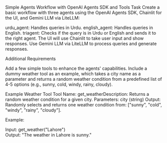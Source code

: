 Simple Agents Workflow with OpenAI Agents SDK and Tools
Task
Create a basic workflow with three agents using the OpenAI Agents SDK, Chainlit for the UI, and Gemini LLM via LiteLLM:

urdu_agent: Handles queries in Urdu.
english_agent: Handles queries in English.
triagent: Checks if the query is in Urdu or English and sends it to the right agent.
The UI will use Chainlit to take user input and show responses.
Use Gemini LLM via LiteLLM to process queries and generate responses.

Additional Requirements

Add a few simple tools to enhance the agents' capabilities.
Include a dummy weather tool as an example, which takes a city name as a parameter and returns a random weather condition from a predefined list of 4-5 options (e.g., sunny, cold, windy, rainy, cloudy).

Example Weather Tool
Tool Name: get_weatherDescription: Returns a random weather condition for a given city.
Parameters: city (string)
Output: Randomly selects and returns one weather condition from: ["sunny", "cold", "windy", "rainy", "cloudy"].

Example:  

Input: get_weather("Lahore")  
Output: "The weather in Lahore is sunny."
